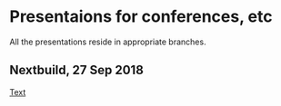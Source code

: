 # Presentaions for conferences, etc

All the presentations reside in appropriate branches.

## Nextbuild, 27 Sep 2018

[Text](TBD)
